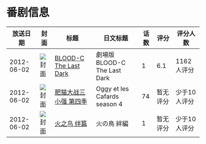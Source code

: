 # 番剧信息

|放送日期|封面|标题|日文标题|话数|评分|评分人数|
|---|---|---|---|---|---|---|
|2012-06-02|![封面](https://lain.bgm.tv/pic/cover/c/51/ab/23626_RRhJb.jpg)|[BLOOD-C The Last Dark](https://bangumi.tv/subject/23626)|劇場版 BLOOD-C The Last Dark|1|6.1|1162人评分|
|2012-06-02|![封面](https://lain.bgm.tv/pic/cover/c/c4/f9/133402_9G4X3.jpg)|[肥猫大战三小强 第四季](https://bangumi.tv/subject/133402)|Oggy et les Cafards season 4|74|暂无评分|少于10人评分|
|2012-06-02|![封面](https://lain.bgm.tv/pic/cover/c/3c/76/324620_I0S77.jpg)|[火之鸟 绊篇](https://bangumi.tv/subject/324620)|火の鳥 絆編|1|暂无评分|少于10人评分|

